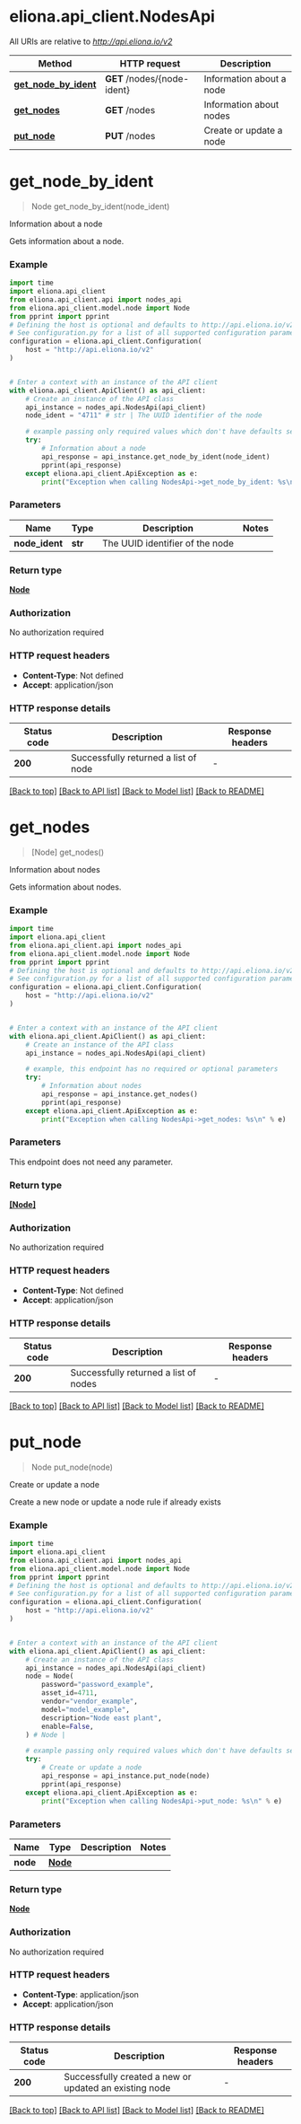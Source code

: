 # eliona.api_client.NodesApi

All URIs are relative to *http://api.eliona.io/v2*

Method | HTTP request | Description
------------- | ------------- | -------------
[**get_node_by_ident**](NodesApi.md#get_node_by_ident) | **GET** /nodes/{node-ident} | Information about a node
[**get_nodes**](NodesApi.md#get_nodes) | **GET** /nodes | Information about nodes
[**put_node**](NodesApi.md#put_node) | **PUT** /nodes | Create or update a node


# **get_node_by_ident**
> Node get_node_by_ident(node_ident)

Information about a node

Gets information about a node.

### Example


```python
import time
import eliona.api_client
from eliona.api_client.api import nodes_api
from eliona.api_client.model.node import Node
from pprint import pprint
# Defining the host is optional and defaults to http://api.eliona.io/v2
# See configuration.py for a list of all supported configuration parameters.
configuration = eliona.api_client.Configuration(
    host = "http://api.eliona.io/v2"
)


# Enter a context with an instance of the API client
with eliona.api_client.ApiClient() as api_client:
    # Create an instance of the API class
    api_instance = nodes_api.NodesApi(api_client)
    node_ident = "4711" # str | The UUID identifier of the node

    # example passing only required values which don't have defaults set
    try:
        # Information about a node
        api_response = api_instance.get_node_by_ident(node_ident)
        pprint(api_response)
    except eliona.api_client.ApiException as e:
        print("Exception when calling NodesApi->get_node_by_ident: %s\n" % e)
```


### Parameters

Name | Type | Description  | Notes
------------- | ------------- | ------------- | -------------
 **node_ident** | **str**| The UUID identifier of the node |

### Return type

[**Node**](Node.md)

### Authorization

No authorization required

### HTTP request headers

 - **Content-Type**: Not defined
 - **Accept**: application/json


### HTTP response details

| Status code | Description | Response headers |
|-------------|-------------|------------------|
**200** | Successfully returned a list of node |  -  |

[[Back to top]](#) [[Back to API list]](../README.md#documentation-for-api-endpoints) [[Back to Model list]](../README.md#documentation-for-models) [[Back to README]](../README.md)

# **get_nodes**
> [Node] get_nodes()

Information about nodes

Gets information about nodes.

### Example


```python
import time
import eliona.api_client
from eliona.api_client.api import nodes_api
from eliona.api_client.model.node import Node
from pprint import pprint
# Defining the host is optional and defaults to http://api.eliona.io/v2
# See configuration.py for a list of all supported configuration parameters.
configuration = eliona.api_client.Configuration(
    host = "http://api.eliona.io/v2"
)


# Enter a context with an instance of the API client
with eliona.api_client.ApiClient() as api_client:
    # Create an instance of the API class
    api_instance = nodes_api.NodesApi(api_client)

    # example, this endpoint has no required or optional parameters
    try:
        # Information about nodes
        api_response = api_instance.get_nodes()
        pprint(api_response)
    except eliona.api_client.ApiException as e:
        print("Exception when calling NodesApi->get_nodes: %s\n" % e)
```


### Parameters
This endpoint does not need any parameter.

### Return type

[**[Node]**](Node.md)

### Authorization

No authorization required

### HTTP request headers

 - **Content-Type**: Not defined
 - **Accept**: application/json


### HTTP response details

| Status code | Description | Response headers |
|-------------|-------------|------------------|
**200** | Successfully returned a list of nodes |  -  |

[[Back to top]](#) [[Back to API list]](../README.md#documentation-for-api-endpoints) [[Back to Model list]](../README.md#documentation-for-models) [[Back to README]](../README.md)

# **put_node**
> Node put_node(node)

Create or update a node

Create a new node or update a node rule if already exists

### Example


```python
import time
import eliona.api_client
from eliona.api_client.api import nodes_api
from eliona.api_client.model.node import Node
from pprint import pprint
# Defining the host is optional and defaults to http://api.eliona.io/v2
# See configuration.py for a list of all supported configuration parameters.
configuration = eliona.api_client.Configuration(
    host = "http://api.eliona.io/v2"
)


# Enter a context with an instance of the API client
with eliona.api_client.ApiClient() as api_client:
    # Create an instance of the API class
    api_instance = nodes_api.NodesApi(api_client)
    node = Node(
        password="password_example",
        asset_id=4711,
        vendor="vendor_example",
        model="model_example",
        description="Node east plant",
        enable=False,
    ) # Node | 

    # example passing only required values which don't have defaults set
    try:
        # Create or update a node
        api_response = api_instance.put_node(node)
        pprint(api_response)
    except eliona.api_client.ApiException as e:
        print("Exception when calling NodesApi->put_node: %s\n" % e)
```


### Parameters

Name | Type | Description  | Notes
------------- | ------------- | ------------- | -------------
 **node** | [**Node**](Node.md)|  |

### Return type

[**Node**](Node.md)

### Authorization

No authorization required

### HTTP request headers

 - **Content-Type**: application/json
 - **Accept**: application/json


### HTTP response details

| Status code | Description | Response headers |
|-------------|-------------|------------------|
**200** | Successfully created a new or updated an existing node |  -  |

[[Back to top]](#) [[Back to API list]](../README.md#documentation-for-api-endpoints) [[Back to Model list]](../README.md#documentation-for-models) [[Back to README]](../README.md)

